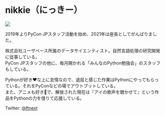 # nikkie（にっきー）

![](../../../2019/gihyo/profile/_static/nikkie.jpg)

2019年よりPyCon JPスタッフ活動を始め、2021年は座長としてがんばりました。

株式会社ユーザベース所属のデータサイエンティスト。自然言語処理の研究開発に従事している。  
PyCon JPスタッフの他に、毎月開かれる「みんなのPython勉強会」のスタッフもしている。

Pythonが好き❤️な上に怠惰なので、退屈と感じた作業はPythonにやってもらっている。それをPyConなどの場でアウトプットしている。  
また、アニメも好き🤗で、解放された現在は『アイの歌声を聴かせて』という作品をPythonの力を借りて応援している。

Twitter: [@ftnext](https://twitter.com/ftnext)
